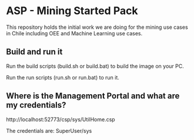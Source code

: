 # ASP - Mining Started Pack

This repository holds the initial work we are doing for the mining use cases in Chile including OEE and Machine Learning use cases.

## Build and run it

Run the build scripts (build.sh or build.bat) to build the image on your PC.

Run the run scripts (run.sh or run.bat) to run it.

## Where is the Management Portal and what are my credentials?

http://localhost:52773/csp/sys/UtilHome.csp

The credentials are: SuperUser/sys

